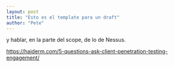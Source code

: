 ```yaml
---
layout: post
title: "Esto es el template para un draft"
author: "Pete"
---
```


y hablar, en la parte del scope, de lo de Nessus.

https://haiderm.com/5-questions-ask-client-penetration-testing-engagement/
